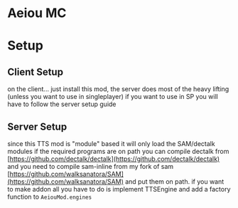 # Aeiou MC

# Setup

## Client Setup
on the client... just install this mod, the server does most of the heavy lifting (unless you want to use in singleplayer)
if you want to use in SP you will have to follow the server setup guide

## Server Setup
since this TTS mod is "module" based it will only load the SAM/dectalk modules if the required programs are on path
you can compile dectalk from [https://github.com/dectalk/dectalk](https://github.com/dectalk/dectalk)
and you need to compile sam-inline from my fork of sam [https://github.com/walksanatora/SAM](https://github.com/walksanatora/SAM)
and put them on path.
if you want to make addon all you have to do is implement TTSEngine and add a factory function to `AeiouMod.engines`
